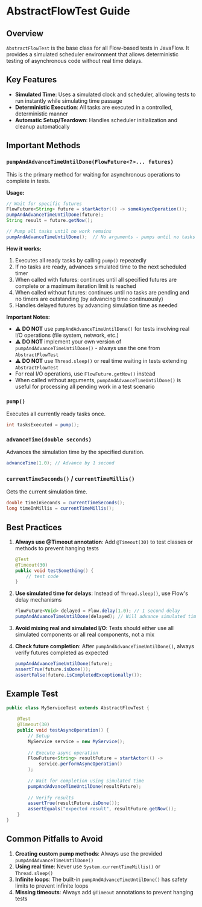 # AbstractFlowTest Guide

## Overview
`AbstractFlowTest` is the base class for all Flow-based tests in JavaFlow. It provides a simulated scheduler environment that allows deterministic testing of asynchronous code without real time delays.

## Key Features
- **Simulated Time**: Uses a simulated clock and scheduler, allowing tests to run instantly while simulating time passage
- **Deterministic Execution**: All tasks are executed in a controlled, deterministic manner
- **Automatic Setup/Teardown**: Handles scheduler initialization and cleanup automatically

## Important Methods

### `pumpAndAdvanceTimeUntilDone(FlowFuture<?>... futures)`
This is the primary method for waiting for asynchronous operations to complete in tests.

**Usage:**
```java
// Wait for specific futures
FlowFuture<String> future = startActor(() -> someAsyncOperation());
pumpAndAdvanceTimeUntilDone(future);
String result = future.getNow();

// Pump all tasks until no work remains
pumpAndAdvanceTimeUntilDone();  // No arguments - pumps until no tasks are outstanding
```

**How it works:**
1. Executes all ready tasks by calling `pump()` repeatedly
2. If no tasks are ready, advances simulated time to the next scheduled timer
3. When called with futures: continues until all specified futures are complete or a maximum iteration limit is reached
4. When called without futures: continues until no tasks are pending and no timers are outstanding (by advancing time continuously)
5. Handles delayed futures by advancing simulation time as needed

**Important Notes:**
- ⚠️ **DO NOT** use `pumpAndAdvanceTimeUntilDone()` for tests involving real I/O operations (file system, network, etc.)
- ⚠️ **DO NOT** implement your own version of `pumpAndAdvanceTimeUntilDone()` - always use the one from `AbstractFlowTest`
- ⚠️ **DO NOT** use `Thread.sleep()` or real time waiting in tests extending `AbstractFlowTest`
- For real I/O operations, use `FlowFuture.getNow()` instead
- When called without arguments, `pumpAndAdvanceTimeUntilDone()` is useful for processing all pending work in a test scenario

### `pump()`
Executes all currently ready tasks once.
```java
int tasksExecuted = pump();
```

### `advanceTime(double seconds)`
Advances the simulation time by the specified duration.
```java
advanceTime(1.0); // Advance by 1 second
```

### `currentTimeSeconds()` / `currentTimeMillis()`
Gets the current simulation time.
```java
double timeInSeconds = currentTimeSeconds();
long timeInMillis = currentTimeMillis();
```

## Best Practices

1. **Always use @Timeout annotation**: Add `@Timeout(30)` to test classes or methods to prevent hanging tests
   ```java
   @Test
   @Timeout(30)
   public void testSomething() {
       // test code
   }
   ```

2. **Use simulated time for delays**: Instead of `Thread.sleep()`, use Flow's delay mechanisms
   ```java
   FlowFuture<Void> delayed = Flow.delay(1.0); // 1 second delay
   pumpAndAdvanceTimeUntilDone(delayed); // Will advance simulated time
   ```

3. **Avoid mixing real and simulated I/O**: Tests should either use all simulated components or all real components, not a mix

4. **Check future completion**: After `pumpAndAdvanceTimeUntilDone()`, always verify futures completed as expected
   ```java
   pumpAndAdvanceTimeUntilDone(future);
   assertTrue(future.isDone());
   assertFalse(future.isCompletedExceptionally());
   ```

## Example Test
```java
public class MyServiceTest extends AbstractFlowTest {
    
    @Test
    @Timeout(30)
    public void testAsyncOperation() {
        // Setup
        MyService service = new MyService();
        
        // Execute async operation
        FlowFuture<String> resultFuture = startActor(() -> 
            service.performAsyncOperation()
        );
        
        // Wait for completion using simulated time
        pumpAndAdvanceTimeUntilDone(resultFuture);
        
        // Verify results
        assertTrue(resultFuture.isDone());
        assertEquals("expected result", resultFuture.getNow());
    }
}
```

## Common Pitfalls to Avoid

1. **Creating custom pump methods**: Always use the provided `pumpAndAdvanceTimeUntilDone()`
2. **Using real time**: Never use `System.currentTimeMillis()` or `Thread.sleep()`
3. **Infinite loops**: The built-in `pumpAndAdvanceTimeUntilDone()` has safety limits to prevent infinite loops
4. **Missing timeouts**: Always add `@Timeout` annotations to prevent hanging tests
